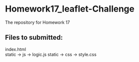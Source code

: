 # Homework17_leaflet-Challenge
The repository for Homework 17

Files to submitted:
-----------------------------
index.html <br>
static -> js -> logic.js
static -> css -> style.css
